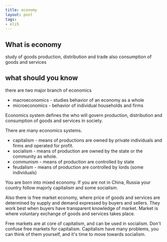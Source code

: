 ```yaml
---
title: economy
layout: post
tags:
- eli5
---
```


## What is economy

study of goods production, distribution and trade also
consumption of goods and services

## what should you know

there are two major branch of economics

- macroeconomics - studies behavior of an economy as a whole
- microeconomics - behavior of individual households and firms

Economics system defines the who will govern production,
distribution and consumption of goods and services in society.

There are many economics systems.

- capitalism - means of productions are owned by private individuals and firms and operated for profit.
- socialism - means of production are owned by the state or the community as whole.
- communism - means of production are controlled by state
- feudalism - means of production are controlled by lords (some individuals)

You are born into mixed economy.
If you are not in China, Russia your country follow majorly capitalism and some socialism.

Also there is free market economy, where price of goods and services are
determined by supply and demand expressed by buyers and sellers.
They work best when buyers have transparent knowledge of market.
Market is where voluntary exchange of goods and services takes place.

Free markets are at core of capitalism, and can be used in socialism.
Don't confuse free markets for capitalism.
Capitalism have many problems, you can think of them
yourself, and it's time to move towards socialism.
